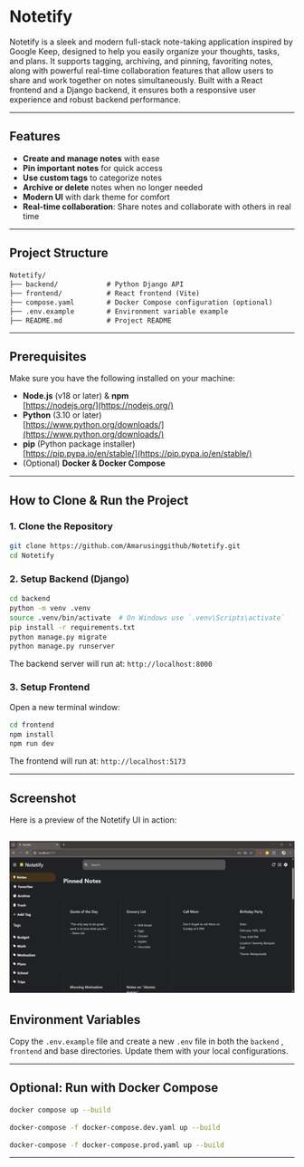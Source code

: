 # Notetify

Notetify is a sleek and modern full-stack note-taking application inspired by Google Keep, designed to help you easily organize your thoughts, tasks, and plans. It supports tagging, archiving, and pinning, favoriting notes, along with powerful real-time collaboration features that allow users to share and work together on notes simultaneously. Built with a React frontend and a Django backend, it ensures both a responsive user experience and robust backend performance.

---

## Features

- **Create and manage notes** with ease
- **Pin important notes** for quick access
- **Use custom tags** to categorize notes
- **Archive or delete** notes when no longer needed
- **Modern UI** with dark theme for comfort
- **Real-time collaboration**: Share notes and collaborate with others in real time

---

## Project Structure

```
Notetify/
├── backend/            # Python Django API
├── frontend/           # React frontend (Vite)
├── compose.yaml        # Docker Compose configuration (optional)
├── .env.example        # Environment variable example
├── README.md           # Project README
```

---

## Prerequisites

Make sure you have the following installed on your machine:

- **Node.js** (v18 or later) & **npm**\
  [https://nodejs.org/](https://nodejs.org/)
- **Python** (3.10 or later)\
  [https://www.python.org/downloads/](https://www.python.org/downloads/)
- **pip** (Python package installer)\
  [https://pip.pypa.io/en/stable/](https://pip.pypa.io/en/stable/)
- (Optional) **Docker & Docker Compose**

---

## How to Clone & Run the Project

### 1. Clone the Repository

```bash
git clone https://github.com/Amarusinggithub/Notetify.git
cd Notetify
```

### 2. Setup Backend (Django)

```bash
cd backend
python -m venv .venv
source .venv/bin/activate  # On Windows use `.venv\Scripts\activate`
pip install -r requirements.txt
python manage.py migrate
python manage.py runserver
```

The backend server will run at: `http://localhost:8000`

### 3. Setup Frontend

Open a new terminal window:

```bash
cd frontend
npm install
npm run dev
```

The frontend will run at: `http://localhost:5173`

---

## Screenshot

Here is a preview of the Notetify UI in action:

![Notetify UI](./screenshots/notetify_ui.png)
---

## Environment Variables

Copy the `.env.example` file and create a new `.env` file in both the `backend` , `frontend` and  base  directories. Update them with your local configurations.

---

## Optional: Run with Docker Compose

```bash
docker compose up --build
```

```bash
docker-compose -f docker-compose.dev.yaml up --build
```

```bash
docker-compose -f docker-compose.prod.yaml up --build
```

---